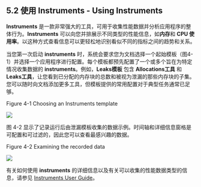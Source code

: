 ## 5.2 使用 Instruments - Using Instruments
**Instruments** 是一款非常强大的工具，可用于收集性能数据并分析应用程序的整体行为。**Instruments** 可以向您并排展示不同类型的性能信息，如**内存**和 **CPU 使用率**。以这种方式查看信息可以更轻松地识别看似不同的指标之间的趋势和关系。

当您第一次启动 **instruments** 时，系统会要求您为文档选择一个起始模板（图4-1）并选择一个应用程序进行配置。每个模板都预先配置了一个或多个旨在为特定情况收集数据的 **instruments**。例如，**Leaks模板** 包含 **Allocations工具** 和 **Leaks工具**，让您看到已分配的内存块的总数和被视为泄漏的那些内存块的子集。您可以随时向文档添加更多工具，但模板提供的常用配置对于典型任务通常已足够。

Figure 4-1  Choosing an Instruments template

![](https://developer.apple.com/library/content/documentation/Performance/Conceptual/PerformanceOverview/art/instruments_profilingtemplate_dialog_2x.png)

图 4-2 显示了记录运行后由泄漏模板收集的数据示例。时间轴和详细信息窗格是可配置和可过滤的，因此您可以查看最感兴趣的数据。

Figure 4-2  Examining the recorded data

![](https://developer.apple.com/library/content/documentation/Performance/Conceptual/PerformanceOverview/art/instruments_trace_document_withdata_2x.png)

有关如何使用 **instruments** 的详细信息以及有关可以收集的性能数据类型的信息，请参见 [Instruments User Guide](https://developer.apple.com/library/content/documentation/DeveloperTools/Conceptual/InstrumentsUserGuide/index.html#//apple_ref/doc/uid/TP40004652)。
